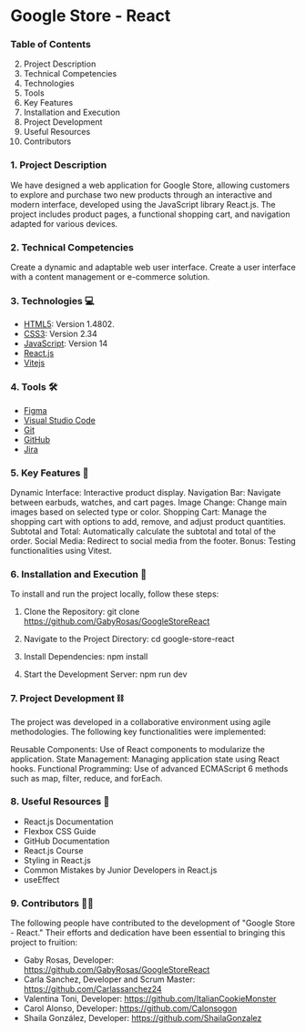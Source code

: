 # Google Store - React

###  Table of Contents
2.  Project Description
3. Technical Competencies
4.  Technologies
5.  Tools
6.  Key Features
7.  Installation and Execution
8.  Project Development
9. Useful Resources
10. Contributors

### 1. Project Description 
We have designed a web application for Google Store, allowing customers to explore and purchase two new products through an interactive and modern interface, developed using the JavaScript library React.js. The project includes product pages, a functional shopping cart, and navigation adapted for various devices.

### 2. Technical Competencies
Create a dynamic and adaptable web user interface.
Create a user interface with a content management or e-commerce solution.

### 3. Technologies 💻
- [HTML5](https://www.w3.org/TR/2011/WD-html5-20110405/ "HTML5"): Version 1.4802.
- [CSS3](https://www.w3.org/TR/2001/WD-css3-roadmap-20010523/ "CSS3"):  Version 2.34
- [JavaScript](https://ecma-international.org/publications-and-standards/standards/ecma-262/ "JavaScript"): Version 14
- [React.js](https://es.react.dev/ "React.js")
- [Vitejs](https://vitejs.dev/ "Vitejs")

### 4. Tools 🛠️
- [Figma](https://www.figma.com "Figma")
- [Visual Studio Code](https://code.visualstudio.com/ "Visual Studio Code")
- [Git ](https://www.git-scm.com/ "Git ")
- [GitHub](https://github.com/ "GitHub")
- [Jira](https://www.atlassian.com/ "Jira")

###  5. Key Features 📌
Dynamic Interface: Interactive product display.
Navigation Bar: Navigate between earbuds, watches, and cart pages.
Image Change: Change main images based on selected type or color.
Shopping Cart: Manage the shopping cart with options to add, remove, and adjust product quantities.
Subtotal and Total: Automatically calculate the subtotal and total of the order.
Social Media: Redirect to social media from the footer.
Bonus: Testing functionalities using Vitest.

### 6. Installation and Execution 🔩
To install and run the project locally, follow these steps:

1.  Clone the Repository:
git clone https://github.com/GabyRosas/GoogleStoreReact

2.  Navigate to the Project Directory:
 cd google-store-react

3. Install Dependencies:
 npm install

4. Start the Development Server:
npm run dev


### 7. Project Development ⛓️
The project was developed in a collaborative environment using agile methodologies. The following key functionalities were implemented:

Reusable Components: Use of React components to modularize the application.
State Management: Managing application state using React hooks.
Functional Programming: Use of advanced ECMAScript 6 methods such as map, filter, reduce, and forEach.

### 8. Useful Resources 📝

- React.js Documentation
- Flexbox CSS Guide
- GitHub Documentation
- React.js Course
- Styling in React.js
- Common Mistakes by Junior Developers in React.js
- useEffect

### 9. Contributors 👯‍♀️
The following people have contributed to the development of "Google Store - React." Their efforts and dedication have been essential to bringing this project to fruition:

- Gaby Rosas, Developer: https://github.com/GabyRosas/GoogleStoreReact
- Carla Sanchez,  Developer and Scrum Master: https://github.com/Carlassanchez24
- Valentina Toni, Developer: https://github.com/ItalianCookieMonster
- Carol Alonso, Developer: https://github.com/Calonsogon
- Shaila González, Developer: https://github.com/ShailaGonzalez
